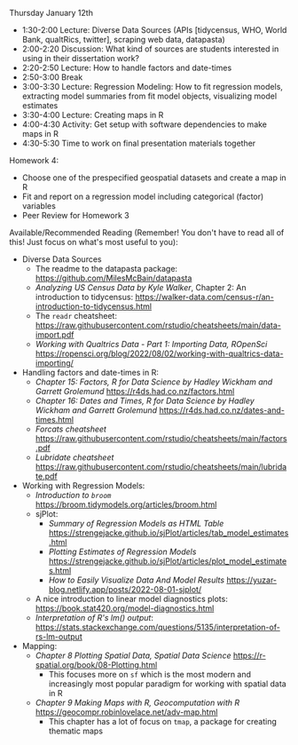 Thursday January 12th
  
  * 1:30-2:00 Lecture: Diverse Data Sources (APIs [tidycensus, WHO, World Bank, qualtRics, twitter], scraping web data, datapasta)
  * 2:00-2:20 Discussion: What kind of sources are students interested in using in their dissertation work?
  * 2:20-2:50 Lecture: How to handle factors and date-times
  * 2:50-3:00 Break 
  * 3:00-3:30 Lecture: Regression Modeling: How to fit regression models,
  extracting model summaries from fit model objects, visualizing model estimates
  * 3:30-4:00 Lecture: Creating maps in R
  * 4:00-4:30 Activity: Get setup with software dependencies to make maps in R
  * 4:30-5:30 Time to work on final presentation materials together

Homework 4:

  * Choose one of the prespecified geospatial datasets and create a map in R
  * Fit and report on a regression model including categorical (factor) variables
  * Peer Review for Homework 3

Available/Recommended Reading (Remember! You don't have to read all of this! Just focus on what's most useful to you):

  * Diverse Data Sources
    * The readme to the datapasta package: https://github.com/MilesMcBain/datapasta
    * *Analyzing US Census Data by Kyle Walker*, Chapter 2: An introduction to tidycensus: https://walker-data.com/census-r/an-introduction-to-tidycensus.html
    * The `readr` cheatsheet: https://raw.githubusercontent.com/rstudio/cheatsheets/main/data-import.pdf 
    * *Working with Qualtrics Data - Part 1: Importing Data, ROpenSci* https://ropensci.org/blog/2022/08/02/working-with-qualtrics-data-importing/
  * Handling factors and date-times in R: 
    * *Chapter 15: Factors, R for Data Science by Hadley Wickham and Garrett Grolemund* https://r4ds.had.co.nz/factors.html 
    * *Chapter 16: Dates and Times, R for Data Science by Hadley Wickham and Garrett Grolemund* https://r4ds.had.co.nz/dates-and-times.html
    * *Forcats cheatsheet* https://raw.githubusercontent.com/rstudio/cheatsheets/main/factors.pdf
    * *Lubridate cheatsheet* https://raw.githubusercontent.com/rstudio/cheatsheets/main/lubridate.pdf
  * Working with Regression Models: 
    * *Introduction to `broom`* https://broom.tidymodels.org/articles/broom.html 
    * sjPlot: 
      * *Summary of Regression Models as HTML Table* https://strengejacke.github.io/sjPlot/articles/tab_model_estimates.html 
      * *Plotting Estimates of Regression Models* https://strengejacke.github.io/sjPlot/articles/plot_model_estimates.html 
      * *How to Easily Visualize Data And Model Results* https://yuzar-blog.netlify.app/posts/2022-08-01-sjplot/
    * A nice introduction to linear model diagnostics plots: https://book.stat420.org/model-diagnostics.html 
    * *Interpretation of R's lm() output*: https://stats.stackexchange.com/questions/5135/interpretation-of-rs-lm-output 
  * Mapping:
    * *Chapter 8 Plotting Spatial Data, Spatial Data Science* https://r-spatial.org/book/08-Plotting.html 
      * This focuses more on `sf` which is the most modern and increasingly most popular paradigm 
      for working with spatial data in R
    * *Chapter 9 Making Maps with R, Geocomputation with R* https://geocompr.robinlovelace.net/adv-map.html 
      * This chapter has a lot of focus on `tmap`, a package for creating thematic maps
    
    
    
    
    
